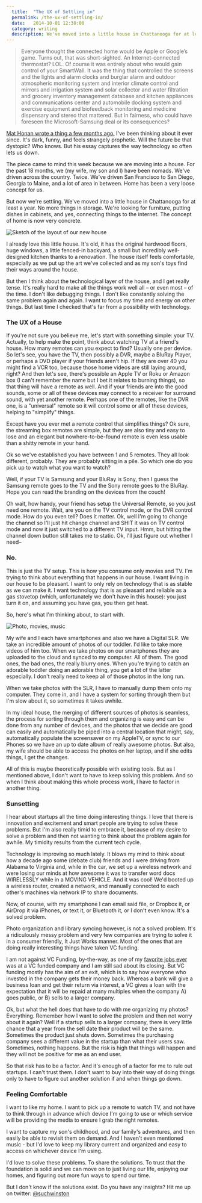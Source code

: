 ```yaml
---
  title:  "The UX of Settling in"
  permalink: /the-ux-of-settling-in/
  date:   2014-10-01 12:30:00
  category: writing
  description: We've moved into a little house in Chattanooga for at least a year. No more things in storage. We're looking for furniture, putting dishes in cabinets, and yes, connecting things to the internet. The concept of home is now very concrete.
---
```


> Everyone thought the connected home would be Apple or Google’s game. Turns out, that was short-sighted. An Internet-connected thermostat? LOL. Of course it was entirely about who would gain control of your SmartWall. It was the thing that controlled the screens and the lights and alarm clocks and burglar alarm and outdoor atmospheric monitoring system and interior climate control and mirrors and irrigation system and solar collector and water filtration and grocery inventory management database and kitchen appliances and communications center and automobile docking system and exercise equipment and biofeedback monitoring and medicine dispensary and stereo that mattered. But in fairness, who could have foreseen the Microsoft-Samsung deal or its consequences?

[Mat Honan wrote a thing a few months ago.](http://www.wired.com/2014/06/the-nightmare-on-connected-home-street/) I've been thinking about it ever since. It's dark, funny, and feels strangely prophetic. Will the future be that dystopic? Who knows. But his essay captures the way technology so often lets us down.

The piece came to mind this week because we are moving into a house. For the past 18 months, we (my wife, my son and I) have been nomads. We've driven across the country. Twice. We've driven San Francisco to San Diego, Georgia to Maine, and a lot of area in between. Home has been a very loose concept for us.

But now we're settling. We've moved into a little house in Chattanooga for at least a year. No more things in storage. We're looking for furniture, putting dishes in cabinets, and yes, connecting things to the internet. The concept of home is now very concrete.

![Sketch of the layout of our new house](/img/ux-of-settling/home-blueprint.jpg)

I already love this little house. It's old, it has the original hardwood floors, huge windows, a little fenced-in backyard, a small but incredibly well-designed kitchen thanks to a renovation. The house itself feels comfortable, especially as we put up the art we've collected and as my son's toys find their ways around the house.

But then I think about the technological layer of the house, and I get really tense. It's really hard to make all the things work well all – or even most – of the time. I don't like debugging things. I don't like constantly solving the same problem again and again. I want to focus my time and energy on other things. But last time I checked that's far from a possibility with technology.

### The UX of a House

If you're not sure you believe me, let's start with something simple: your TV. Actually, to help make the point, think about watching TV at a friend's house. How many remotes can you expect to find? Usually one per device. So let's see, you have the TV, then possibly a DVR, maybe a BluRay Player, or perhaps a DVD player if your friends aren't hip. If they are over 40 you might find a VCR too, because those home videos are still laying around, right? And then let's see, there's possible an Apple TV or Roku or Amazon box (I can't remember the name but I bet it relates to burning things), so that thing will have a remote as well. And if your friends are into the good sounds, some or all of these devices may connect to a receiver for surround sound, with yet another remote. Perhaps one of the remotes, like the DVR one, is a "universal" remote so it will control some or all of these devices, helping to "simplify" things.

Except have you ever met a remote control that simplifies things? Ok sure, the streaming box remotes are simple, but they are also tiny and easy to lose and an elegant but nowhere-to-be-found remote is even less usable than a shitty remote in your hand.

Ok so we've established you have between 1 and 5 remotes. They all look different, probably. They are probably sitting in a pile. So which one do you pick up to watch what you want to watch?

Well, if your TV is Samsung and your BluRay is Sony, then I guess the Samsung remote goes to the TV and the Sony remote goes to the BluRay. Hope you can read the branding on the devices from the couch!

Oh wait, how handy, your friend has setup the Universal Remote, so you just need one remote. Wait, are you on the TV control mode, or the DVR control mode. How do you even tell? Does it matter. Ok, well I'm going to change the channel so I'll just hit change channel and SHIT it was on TV control mode and now it just switched to a different TV input. Hmm, but hitting the channel down button still takes me to static. Ok, I'll just figure out whether I need–

### No.

This is just the TV setup. This is how you consume only movies and TV. I'm trying to think about everything that happens in our house. I want living in our house to be pleasant. I want to only rely on technology that is as stable as we can make it. I want technology that is as pleasant and reliable as a gas stovetop (which, unfortunately we don't have in this house): you just turn it on, and assuming you have gas, you then get heat.

So, here's what I'm thinking about, to start with.

![Photo, movies, music](/img/ux-of-settling/media-domains.jpg)

My wife and I each have smartphones and also we have a Digital SLR. We take an incredible amount of photos of our toddler. I'd like to take more videos of him too. When we take photos on our smartphones they are uploaded to the cloud and synced to my computer. All of them. The good ones, the bad ones, the really blurry ones. When you're trying to catch an adorable toddler doing an adorable thing, you get a lot of the latter especially. I don't really need to keep all of those photos in the long run.

When we take photos with the SLR, I have to manually dump them onto my computer. They come in, and I have a system for sorting through them but I'm slow about it, so sometimes it takes awhile.

In my ideal house, the merging of different sources of photos is seamless, the process for sorting through them and organizing is easy and can be done from any number of devices, and the photos that we decide are good can easily and automatically be piped into a central location that might, say, automatically populate the screensaver on my AppleTV, or sync to our Phones so we have an up to date album of really awesome photos. But also, my wife should be able to access the photos on her laptop, and if she edits things, I get the changes.

All of this is maybe theoretically possible with existing tools. But as I mentioned above, I don't want to have to keep solving this problem. And so when I think about making this whole process work, I have to factor in another thing.

### Sunsetting

I hear about startups all the time doing interesting things. I love that there is innovation and excitement and smart people are trying to solve these problems. But I'm also really timid to embrace it, because of my desire to solve a problem and then not wanting to think about the problem again for awhile. My timidity results from the current tech cycle.

Technology is improving so much lately. It blows my mind to think about how a decade ago some (debate club) friends and I were driving from Alabama to Virginia and, while in the car, we set up a wireless network and were losing our minds at how awesome it was to transfer word docs WIRELESSLY while in a MOVING VEHICLE. And it was cool! We'd booted up a wireless router, created a network, and manually connected to each other's machines via network IP to share documents.

Now, of course, with my smartphone I can email said file, or Dropbox it, or AirDrop it via iPhones, or text it, or Bluetooth it, or I don't even know. It's a solved problem.

Photo organization and library syncing however, is not a solved problem. It's a ridiculously messy problem and very few companies are trying to solve it in a consumer friendly, It Just Works manner. Most of the ones that are doing really interesting things have taken VC funding.

I am not against VC Funding, by-the-way, as one of my [favorite jobs ever](http://www.editorially.com/) was at a VC funded company and I am still sad about its closing. But VC funding mostly has the aim of an exit, which is to say how everyone who invested in the company gets their money back. Whereas a bank will give a business loan and get their return via interest, a VC gives a loan with the expectation that it will be repaid at many multiples when the company A) goes public, or B) sells to a larger company.

Ok, but what the hell does that have to do with me organizing my photos? Everything. Remember how I want to solve the problem and then not worry about it again? Well if a startup sells to a larger company, there is very little chance that a year from the sell date their product will be the same. Sometimes the product just shuts down. Sometimes the purchasing company sees a different value in the startup than what their users saw. Sometimes, nothing happens. But the risk is high that things will happen and they will not be positive for me as an end user.

So that risk has to be a factor. And it's enough of a factor for me to rule out startups. I can't trust them. I don't want to buy into their way of doing things only to have to figure out another solution if and when things go down.

### Feeling Comfortable

I want to like my home. I want to pick up a remote to watch TV, and not have to think through in advance which device I'm going to use or which service will be providing the media to ensure I grab the right remotes.

I want to capture my son's childhood, and our family's adventures, and then easily be able to revisit them on demand.
And I haven't even mentioned music - but I'd love to keep my library current and organized and easy to access on whichever device I'm using.

I'd love to solve these problems. To share the solutions. To trust that the foundation is solid and we can move on to just living our life, enjoying our homes, and figuring out more fun ways to spend our time.

But I don't know if the solutions exist. Do you have any insights? Hit me up on twitter: [@suchwinston](http://twitter.com/suchwinston)
